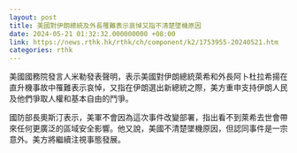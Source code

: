 ```yaml
---
layout: post
title: 美國對伊朗總統及外長罹難表示哀悼又指不清楚墜機原因
date: 2024-05-21 01:32:32.000000000 +08:00
link: https://news.rthk.hk/rthk/ch/component/k2/1753955-20240521.htm
categories: rthk
---
```


美國國務院發言人米勒發表聲明，表示美國對伊朗總統萊希和外長阿卜杜拉希揚在直升機事故中罹難表示哀悼，又指在伊朗選出新總統之際，美方重申支持伊朗人民及他們爭取人權和基本自由的鬥爭。

國防部長奧斯汀表示，美軍不會因為這次事件改變部署，指出看不到萊希去世會帶來任何更廣泛的區域安全影響。他又說，美國不清楚墜機原因，但認同事件是一宗意外。美方將繼續注視事態發展。
